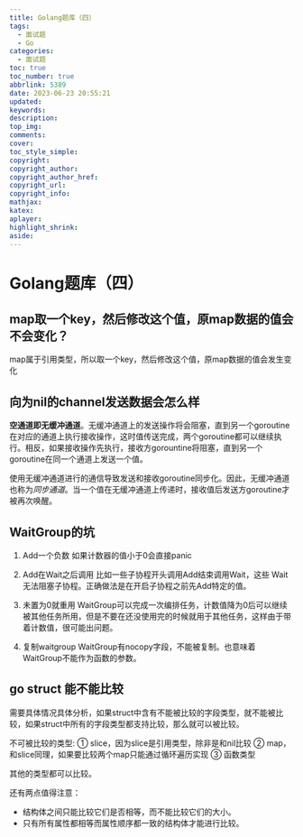 ```yaml
---
title: Golang题库（四）
tags:
  - 面试题
  - Go
categories:
  - 面试题
toc: true
toc_number: true
abbrlink: 5389
date: 2023-06-23 20:55:21
updated:
keywords:
description:
top_img:
comments:
cover:
toc_style_simple:
copyright:
copyright_author:
copyright_author_href:
copyright_url:
copyright_info:
mathjax:
katex:
aplayer:
highlight_shrink:
aside:
---
```


# Golang题库（四）

## map取一个key，然后修改这个值，原map数据的值会不会变化？

map属于引用类型，所以取一个key，然后修改这个值，原map数据的值会发生变化

## 向为nil的channel发送数据会怎么样

**空通道即无缓冲通道**。无缓冲通道上的发送操作将会阻塞，直到另一个goroutine在对应的通道上执行接收操作，这时值传送完成，两个goroutine都可以继续执行。相反，如果接收操作先执行，接收方gorountine将阻塞，直到另一个goroutine在同一个通道上发送一个值。

使用无缓冲通道进行的通信导致发送和接收goroutine同步化。因此，无缓冲通道也称为*同步通道*。当一个值在无缓冲通道上传递时，接收值后发送方goroutine才被再次唤醒。

## WaitGroup的坑

1. Add一个负数
如果计数器的值小于0会直接panic

2. Add在Wait之后调用
比如一些子协程开头调用Add结束调用Wait，这些 Wait无法阻塞子协程。正确做法是在开启子协程之前先Add特定的值。

3. 未置为0就重用
WaitGroup可以完成一次编排任务，计数值降为0后可以继续被其他任务所用，但是不要在还没使用完的时候就用于其他任务，这样由于带着计数值，很可能出问题。

4. 复制waitgroup
WaitGroup有nocopy字段，不能被复制。也意味着WaitGroup不能作为函数的参数。

## go struct 能不能比较

需要具体情况具体分析，如果struct中含有不能被比较的字段类型，就不能被比较，如果struct中所有的字段类型都支持比较，那么就可以被比较。

不可被比较的类型:
① slice，因为slice是引用类型，除非是和nil比较
② map，和slice同理，如果要比较两个map只能通过循环遍历实现
③ 函数类型

其他的类型都可以比较。

还有两点值得注意：

- 结构体之间只能比较它们是否相等，而不能比较它们的大小。
- 只有所有属性都相等而属性顺序都一致的结构体才能进行比较。

